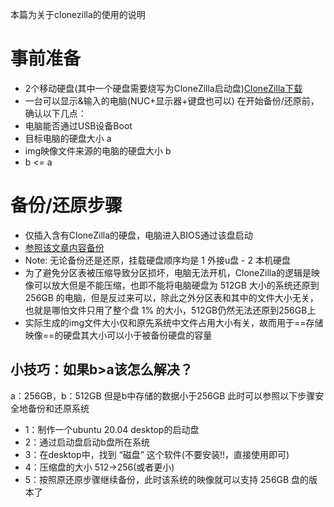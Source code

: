 本篇为关于clonezilla的使用的说明

# 事前准备
* 2个移动硬盘(其中一个硬盘需要烧写为CloneZilla启动盘)[CloneZilla下载](https://clonezilla.org/downloads/download.php?branch=stable)
* 一台可以显示&输入的电脑(NUC+显示器+键盘也可以)
在开始备份/还原前，确认以下几点：
* 电脑能否通过USB设备Boot
* 目标电脑的硬盘大小 a
* img映像文件来源的电脑的硬盘大小 b
* b <= a

# 备份/还原步骤
* 仅插入含有CloneZilla的硬盘，电脑进入BIOS通过该盘启动
* [参照该文章内容备份](https://www.cnblogs.com/linux-37ge/p/12793788.html)
* Note: 无论备份还是还原，挂载硬盘顺序均是 1 外接u盘 - 2 本机硬盘
* 为了避免分区表被压缩导致分区损坏，电脑无法开机，CloneZilla的逻辑是映像可以放大但是不能压缩，也即不能将电脑硬盘为 512GB 大小的系统还原到 256GB 的电脑，但是反过来可以，除此之外分区表和其中的文件大小无关，也就是哪怕文件只用了整个盘 1% 的大小，512GB仍然无法还原到256GB上
* 实际生成的img文件大小仅和原先系统中文件占用大小有关，故而用于==存储映像==的硬盘其大小可以小于被备份硬盘的容量
## 小技巧：如果b>a该怎么解决？
a：256GB，b：512GB
但是b中存储的数据小于256GB
此时可以参照以下步骤安全地备份和还原系统
* 1：制作一个ubuntu 20.04 desktop的启动盘
* 2：通过启动盘启动b盘所在系统
* 3：在desktop中，找到 “磁盘” 这个软件(不要安装!!，直接使用即可)
* 4：压缩盘的大小 512->256(或者更小)
* 5：按照原还原步骤继续备份，此时该系统的映像就可以支持 256GB 盘的版本了